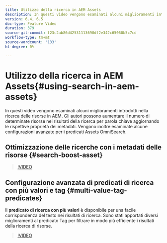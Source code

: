 ```yaml
---
title: Utilizzo della ricerca in AEM Assets
description: In questi video vengono esaminati alcuni miglioramenti introdotti nella ricerca delle risorse in AEM. Gli autori possono aumentare il numero di determinate risorse nei risultati della ricerca per parola chiave aggiornando le rispettive proprietà dei metadati. Vengono inoltre esaminate alcune configurazioni avanzate per i predicati Assets OmniSearch.
version: 6.4, 6.5
doc-type: Feature Video
duration: 379
source-git-commit: f23c2ab86d42531113690df2e342c65060b5c7cd
workflow-type: tm+mt
source-wordcount: '133'
ht-degree: 0%

---
```



# Utilizzo della ricerca in AEM Assets{#using-search-in-aem-assets}

In questi video vengono esaminati alcuni miglioramenti introdotti nella ricerca delle risorse in AEM. Gli autori possono aumentare il numero di determinate risorse nei risultati della ricerca per parola chiave aggiornando le rispettive proprietà dei metadati. Vengono inoltre esaminate alcune configurazioni avanzate per i predicati Assets OmniSearch.

## Ottimizzazione delle ricerche con i metadati delle risorse {#search-boost-asset}

>[!VIDEO](https://video.tv.adobe.com/v/16766?quality=12&learn=on)

## Configurazione avanzata di predicati di ricerca con più valori e tag {#multi-value-tag-predicates}

Il **predicato di ricerca con più valori** è disponibile per una facile corrispondenza del testo nei risultati di ricerca. Sono stati apportati diversi miglioramenti al predicato Tag per filtrare in modo più efficiente i risultati della ricerca di risorse.

>[!VIDEO](https://video.tv.adobe.com/v/16457?quality=12&learn=on)
